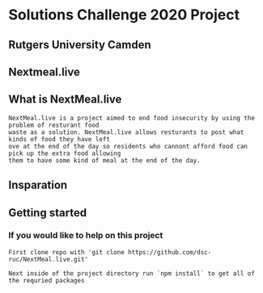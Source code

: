 # Solutions Challenge 2020 Project
## Rutgers University Camden 
## Nextmeal.live

## What is NextMeal.live
    NextMeal.live is a project aimed to end food insecurity by using the problem of resturant food
    waste as a solution. NextMeal.live allows resturants to post what kinds of food they have left
    ove at the end of the day so residents who cannont afford food can pick up the extra food allowing
    them to have some kind of meal at the end of the day.

## Insparation

## Getting started
### If you would like to help on this project
    First clone repo with 'git clone https://github.com/dsc-ruc/NextMeal.live.git'

    Next inside of the project directory run `npm install` to get all of the requried packages


